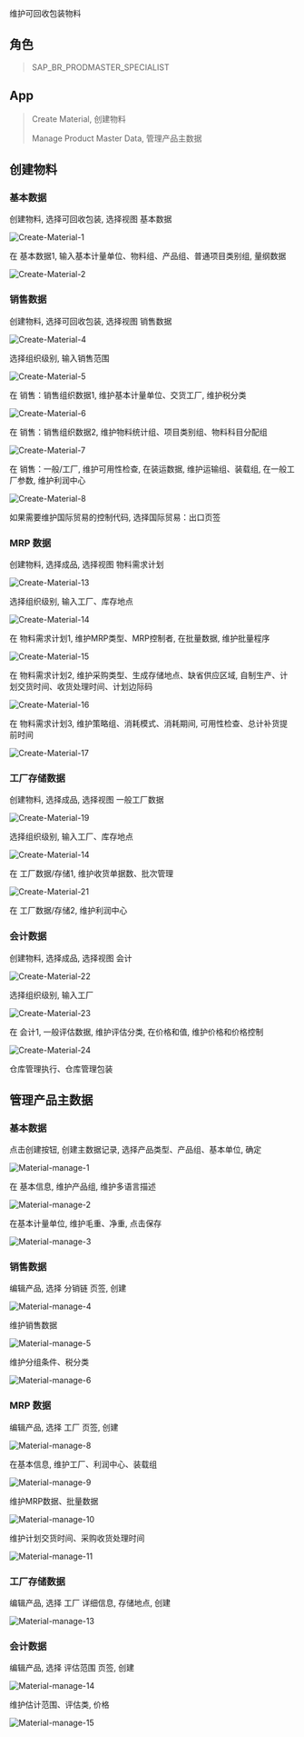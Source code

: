 维护可回收包装物料
## 角色
> SAP_BR_PRODMASTER_SPECIALIST
## App
> Create Material, 创建物料
>
> Manage Product Master Data, 管理产品主数据
## 创建物料
### 基本数据
创建物料, 选择可回收包装, 选择视图 基本数据

![Create-Material-1](./img/Create-Material-1.png "基本数据视图")

在 基本数据1, 输入基本计量单位、物料组、产品组、普通项目类别组, 量纲数据

![Create-Material-2](./img/Create-Material-2.png "基本数据1")

### 销售数据
创建物料, 选择可回收包装, 选择视图 销售数据

![Create-Material-4](./img/Create-Material-4.png "销售数据视图")

选择组织级别, 输入销售范围

![Create-Material-5](./img/Create-Material-5.png "销售范围")

在 销售：销售组织数据1, 维护基本计量单位、交货工厂, 维护税分类

![Create-Material-6](./img/Create-Material-6.png "销售：销售组织数据1")

在 销售：销售组织数据2, 维护物料统计组、项目类别组、物料科目分配组

![Create-Material-7](./img/Create-Material-7.png "销售：销售组织数据2")

在 销售：一般/工厂, 维护可用性检查, 在装运数据, 维护运输组、装载组, 在一般工厂参数, 维护利润中心

![Create-Material-8](./img/Create-Material-8.png "销售：一般/工厂")

如果需要维护国际贸易的控制代码, 选择国际贸易：出口页签

### MRP 数据
创建物料, 选择成品, 选择视图 物料需求计划

![Create-Material-13](./img/Create-Material-13.png "物料需求计划视图")

选择组织级别, 输入工厂、库存地点

![Create-Material-14](./img/Create-Material-14.png "工厂、库存地点")

在 物料需求计划1, 维护MRP类型、MRP控制者, 在批量数据, 维护批量程序

![Create-Material-15](./img/Create-Material-15.png "物料需求计划1")

在 物料需求计划2, 维护采购类型、生成存储地点、缺省供应区域, 自制生产、计划交货时间、收货处理时间、计划边际码

![Create-Material-16](./img/Create-Material-16.png "物料需求计划2")

在 物料需求计划3, 维护策略组、消耗模式、消耗期间, 可用性检查、总计补货提前时间

![Create-Material-17](./img/Create-Material-17.png "物料需求计划3")

### 工厂存储数据
创建物料, 选择成品, 选择视图 一般工厂数据

![Create-Material-19](./img/Create-Material-19.png "一般工厂数据视图")

选择组织级别, 输入工厂、库存地点

![Create-Material-14](./img/Create-Material-14.png "工厂、库存地点")

在 工厂数据/存储1, 维护收货单据数、批次管理

![Create-Material-21](./img/Create-Material-21.png "工厂数据/存储1")

在 工厂数据/存储2, 维护利润中心

### 会计数据
创建物料, 选择成品, 选择视图 会计

![Create-Material-22](./img/Create-Material-22.png "会计")

选择组织级别, 输入工厂

![Create-Material-23](./img/Create-Material-23.png "工厂")

在 会计1, 一般评估数据, 维护评估分类, 在价格和值, 维护价格和价格控制

![Create-Material-24](./img/Create-Material-24.png "会计1")

仓库管理执行、仓库管理包装
## 管理产品主数据
### 基本数据
点击创建按钮, 创建主数据记录, 选择产品类型、产品组、基本单位, 确定

![Material-manage-1](./img/Material-manage-1.png "创建主数据记录")

在 基本信息, 维护产品组, 维护多语言描述

![Material-manage-2](./img/Material-manage-2.png "基本信息")

在基本计量单位, 维护毛重、净重, 点击保存

![Material-manage-3](./img/Material-manage-3.png "基本计量单位")

### 销售数据
编辑产品, 选择 分销链 页签, 创建

![Material-manage-4](./img/Material-manage-4.png "分销链")

维护销售数据

![Material-manage-5](./img/Material-manage-5.png "销售数据")

维护分组条件、税分类

![Material-manage-6](./img/Material-manage-6.png "分组条件、税分类")
### MRP 数据
编辑产品, 选择 工厂 页签, 创建

![Material-manage-8](./img/Material-manage-8.png "工厂")

在基本信息, 维护工厂、利润中心、装载组

![Material-manage-9](./img/Material-manage-9.png "工厂基本信息")

维护MRP数据、批量数据

![Material-manage-10](./img/Material-manage-10.png "MRP数据")

维护计划交货时间、采购收货处理时间

![Material-manage-11](./img/Material-manage-11.png "采购收货处理时间")

### 工厂存储数据
编辑产品, 选择 工厂 详细信息, 存储地点, 创建

![Material-manage-13](./img/Material-manage-13.png "存储地点")

### 会计数据
编辑产品, 选择 评估范围 页签, 创建

![Material-manage-14](./img/Material-manage-14.png "评估范围")

维护估计范围、评估类, 价格

![Material-manage-15](./img/Material-manage-15.png "评估类")